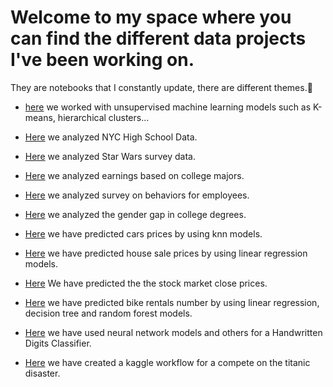 # Welcome to my space where you can find the different data projects I've been working on.

They are notebooks that I constantly update, there are different themes.🙂


- [here](https://github.com/destoone/Data_projects/blob/master/Clustering.ipynb) we worked with unsupervised machine learning models such as K-means, hierarchical clusters...

- [Here](https://github.com/destoone/Data_projects/blob/master/Schools.ipynb) we analyzed NYC High School Data.

- [Here](https://github.com/destoone/Data_projects/blob/master/Star_wars.ipynb) we analyzed Star Wars survey data.

- [Here](https://github.com/destoone/Data_projects/blob/master/college.ipynb) we analyzed earnings based on college majors.

- [Here](https://github.com/destoone/Data_projects/blob/master/employee.ipynb) we analyzed survey on behaviors for employees.

- [Here](https://github.com/destoone/Data_projects/blob/master/gender.ipynb) we analyzed the gender gap in college degrees.

- [Here](https://github.com/destoone/Data_projects/blob/master/knn_prediction.ipynb) we have predicted cars prices by using knn models.

- [Here](https://github.com/destoone/Data_projects/blob/master/linear_regression.ipynb) we have predicted house sale prices by using linear regression models.

- [Here](https://github.com/destoone/Data_projects/blob/master/predict.py) We have predicted the the stock market close prices.

- [Here](https://github.com/destoone/Data_projects/blob/master/bike_rentals.ipynb) we have predicted bike rentals number by using linear regression, decision tree and random forest models.

- [Here](https://github.com/destoone/Data_projects/blob/master/neural_network.ipynb) we have used neural network models and others for a Handwritten Digits Classifier.

- [Here](https://github.com/destoone/Data_projects/blob/master/kaggle_titanic.ipynb) we have created a kaggle workflow for a compete on the titanic disaster.
